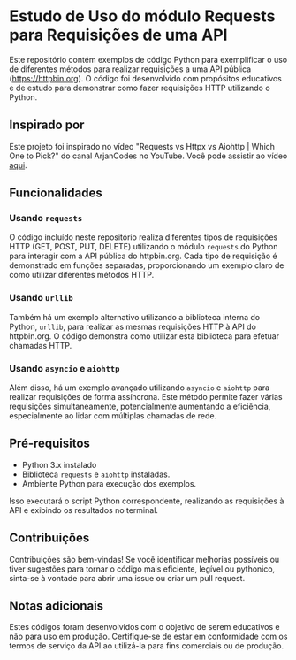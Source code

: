 # Estudo de Uso do módulo Requests para Requisições de uma API

Este repositório contém exemplos de código Python para exemplificar o uso de diferentes métodos para realizar requisições a uma API pública (https://httpbin.org). O código foi desenvolvido com propósitos educativos e de estudo para demonstrar como fazer requisições HTTP utilizando o Python.

## Inspirado por

Este projeto foi inspirado no vídeo "Requests vs Httpx vs Aiohttp | Which One to Pick?" do canal ArjanCodes no YouTube. Você pode assistir ao vídeo [aqui](https://www.youtube.com/watch?v=OPyoXx0yA0I).

## Funcionalidades

### Usando `requests`

O código incluído neste repositório realiza diferentes tipos de requisições HTTP (GET, POST, PUT, DELETE) utilizando o módulo `requests` do Python para interagir com a API pública do httpbin.org. Cada tipo de requisição é demonstrado em funções separadas, proporcionando um exemplo claro de como utilizar diferentes métodos HTTP.

### Usando `urllib`

Também há um exemplo alternativo utilizando a biblioteca interna do Python, `urllib`, para realizar as mesmas requisições HTTP à API do httpbin.org. O código demonstra como utilizar esta biblioteca para efetuar chamadas HTTP.

### Usando `asyncio` e `aiohttp`

Além disso, há um exemplo avançado utilizando `asyncio` e `aiohttp` para realizar requisições de forma assíncrona. Este método permite fazer várias requisições simultaneamente, potencialmente aumentando a eficiência, especialmente ao lidar com múltiplas chamadas de rede.

## Pré-requisitos

- Python 3.x instalado
- Biblioteca `requests` e `aiohttp` instaladas.
- Ambiente Python para execução dos exemplos.

Isso executará o script Python correspondente, realizando as requisições à API e exibindo os resultados no terminal.

## Contribuições

Contribuições são bem-vindas! Se você identificar melhorias possíveis ou tiver sugestões para tornar o código mais eficiente, legível ou pythonico, sinta-se à vontade para abrir uma issue ou criar um pull request.

## Notas adicionais

Estes códigos foram desenvolvidos com o objetivo de serem educativos e não para uso em produção. Certifique-se de estar em conformidade com os termos de serviço da API ao utilizá-la para fins comerciais ou de produção.